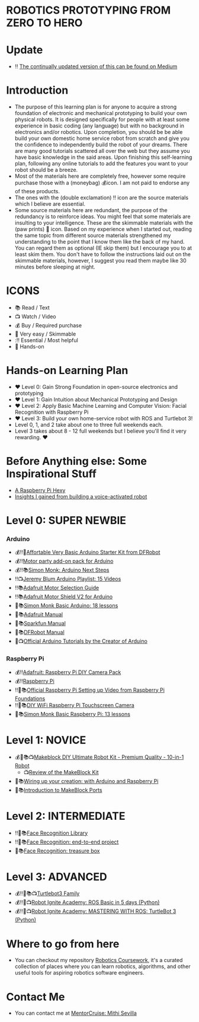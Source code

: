 # ROBOTICS PROTOTYPING FROM ZERO TO HERO

# Update 
- :bangbang: [The continually updated version of this can be found on Medium](https://medium.com/@mithi/robotics-prototyping-zero-to-hero-dfc49cdd8a19)

# Introduction
- The purpose of this learning plan is for anyone to acquire a strong foundation of electronic and mechanical prototyping to build your own physical robots. It is designed specifically for people with at least some experience in basic coding (any language) but with no background in electronics and/or robotics. Upon completion, you should be be able build your own domestic home service robot from scratch and give you the confidence to independently build the robot of your dreams. There are many good tutorials scattered all over the web but they assume you have basic knowledge in the said areas. Upon finishing this self-learning plan, following any online tutorials to add the features you want to your robot should be a breeze. 
- Most of the materials here are completely free, however some require purchase those with a (moneybag) :moneybag:icon. I am not paid to endorse any of these products. 
- The ones with the (double exclamation) :bangbang: icon are the source materials which I believe are essential. 
- Some source materials here are redundant, the purpose of the redundancy is to reinforce ideas. You might feel that some materials are insulting to your intelligence. These are the skimmable materials with the (paw prints) :paw_prints: icon. Based on my experience when I started out, reading the same topic from different source materials strengthened my understanding to the point that I know them like the back of my hand. You can regard them as optional (IE skip them) but I encourage you to at least skim them. You don't have to follow the instructions laid out on the skimmable materials, however, I suggest you read them maybe like 30 minutes before sleeping at night.

# ICONS 
- :books: Read / Text
- :tv: Watch / Video
- :moneybag: Buy / Required purchase
- :paw_prints: Very easy / Skimmable
- ::bangbang: Essential / Most helpful
- :wave: Hands-on

# Hands-on Learning Plan 
- :heart: Level 0: Gain Strong Foundation in open-source electronics and prototyping 
- :heart: Level 1: Gain Intuition about Mechanical Prototyping and Design 
- :heart: Level 2: Apply Basic Machine Learning and Computer Vision: Facial Recognition with Raspberry Pi 
- :heart: Level 3: Build your own home-service robot with ROS and Turtlebot 3! 
- Level 0, 1, and 2 take about one to three full weekends each.
- Level 3 takes about 8 - 12 full weekends but I believe you'll find it very rewarding. :heart: 

# Before Anything else: Some Inspirational Stuff 
- [A Raspberry Pi Hexy](https://hackernoon.com/a-raspberry-pi-hexy-transcript-62533c69a566) 
- [Insights I gained from building a voice-activated robot](https://medium.freecodecamp.org/building-a-voice-activated-robot-for-an-advertising-agency-fedaa9f347d3) 

# Level 0: SUPER NEWBIE 

### Arduino 
- :moneybag::bangbang::wave:[Affortable Very Basic Arduino Starter Kit from DFRobot](https://www.dfrobot.com/product-345.html)
- :moneybag::bangbang:[Motor party add-on pack for Arduino](https://www.adafruit.com/product/171)
- :moneybag::bangbang::books:[Simon Monk: Arduino Next Steps](https://www.amazon.com/Programming-Arduino-Next-Steps-Sketches/dp/0071830251/)
- :bangbang::tv:[Jeremy Blum Arduino Playlist: 15 Videos](https://www.youtube.com/watch?v=fCxzA9_kg6s&list=PLA567CE235D39FA84)
- :bangbang::books:[Adafruit Motor Selection Guide](https://learn.adafruit.com/adafruit-motor-selection-guide?view=all)
- :bangbang::books:[Adafruit Motor Shield V2 for Arduino](https://learn.adafruit.com/adafruit-motor-shield-v2-for-arduino)
- :paw_prints::books:[Simon Monk Basic Arduino: 18 lessons](https://learn.adafruit.com/adafruit-arduino-lesson-1-blink)
- :paw_prints::books:[Adafruit Manual](http://ardx.org/src/guide/2/ARDX-EG-ADAF-PRINT.pdf)
- :paw_prints::books:[Sparkfun Manual](https://cdn.sparkfun.com/datasheets/Kits/RedBoard_SIK_3.2.pdf)
- :paw_prints::books:[DFRobot Manual](https://github.com/Arduinolibrary/DFRobot_Beginner_KIT/blob/master/DFR0100_Tutorial.pdf)
- :paw_prints::tv:[Official Arduino Tutorials by the Creator of Arduino](https://www.youtube.com/playlist?list=PLT6rF_I5kknPf2qlVFlvH47qHvqvzkknd)

### Raspberry Pi 
- :moneybag::bangbang:[Adafruit: Raspberry Pi DIY Camera Pack](https://www.adafruit.com/product/3275) 
- :moneybag::bangbang:[Raspberry Pi](https://www.adafruit.com/product/3055)
- :bangbang::paw_prints::books:[Official Raspberry Pi Setting up Video from Raspberry Pi Foundations](https://projects.raspberrypi.org/en/projects/raspberry-pi-setting-up)
- :bangbang::wave::books:[DIY WiFi Raspberry Pi Touchscreen Camera](https://learn.adafruit.com/diy-wifi-raspberry-pi-touch-cam?view=all)
- :paw_prints::books:[Simon Monk Basic Raspberry Pi: 13 lessons](https://learn.adafruit.com/adafruit-raspberry-pi-lesson-1-preparing-and-sd-card-for-your-raspberry-pi)

# Level 1: NOVICE
- :moneybag::wave::books::tv:[Makeblock DIY Ultimate Robot Kit - Premium Quality - 10-in-1 Robot](https://www.amazon.com/Makeblock-DIY-Ultimate-Robot-Kit/dp/B00W6Y0Z4E/)
  - :tv:[Review of the MakeBlock Kit](https://www.youtube.com/watch?v=aV73x3oj2w0)
- :paw_prints::books:[Wiring up your creation: with Arduino and Raspberry Pi](http://learn.makeblock.com/en/step-1-wiring-color-marker-show-the-modules-connection-for-correct/)
- :paw_prints::books:[Introduction to MakeBlock Ports](http://learn.makeblock.com/en/makeblock-orion/)

# Level 2: INTERMEDIATE
- :bangbang::wave::books:[Face Recognition Library](https://github.com/ageitgey/face_recognition)
- :bangbang::wave::books:[Face Recognition: end-to-end project](https://www.hackster.io/mjrobot/real-time-face-recognition-an-end-to-end-project-a10826)
- :wave::books:[Face Recognition: treasure box](https://learn.adafruit.com/raspberry-pi-face-recognition-treasure-box?view=all)

# Level 3: ADVANCED
- :moneybag::bangbang::wave::books::tv:[Turtlebot3 Family](http://emanual.robotis.com/docs/en/platform/turtlebot3/overview/)
- :moneybag::bangbang::wave::tv:[Robot Ignite Academy: ROS Basic in 5 days (Python)](http://www.theconstructsim.com/construct-learn-develop-robots-using-ros/robotigniteacademy_learnros/ros-courses-library/ros-basics-in-5-days/)
- :moneybag::bangbang::wave::tv:[Robot Ignite Academy: MASTERING WITH ROS: TurtleBot 3 (Python)](http://www.theconstructsim.com/construct-learn-develop-robots-using-ros/robotigniteacademy_learnros/ros-courses-library/mastering-with-ros-turtlebot3/)

# Where to go from here
- You can checkout my repository [Robotics Coursework](https://github.com/mithi/robotics-coursework), it's a curated collection of places where you can learn robotics, algorithms, and other useful tools for aspiring robotics software engineers.

# Contact Me 
- You can contact me at [MentorCruise: Mithi Sevilla](https://mentorcruise.com/mentor/MithiSevilla/)
